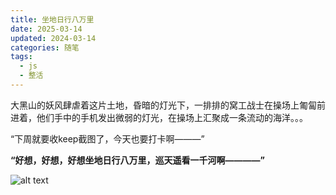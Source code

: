 ```yaml
---
title: 坐地日行八万里
date: 2025-03-14
updated: 2024-03-14
categories: 随笔
tags:
  - js
  - 整活
---
```



大黑山的妖风肆虐着这片土地，昏暗的灯光下，一排排的窝工战士在操场上匍匐前进着，他们手中的手机发出微弱的灯光，在操场上汇聚成一条流动的海洋。。。

“下周就要收keep截图了，今天也要打卡啊———”

**“好想，好想，好想坐地日行八万里，巡天遥看一千河啊————”**

![alt text](https://acidbarium.github.io/img/SSDUTzhanshi.jpg)

<!-- more -->

